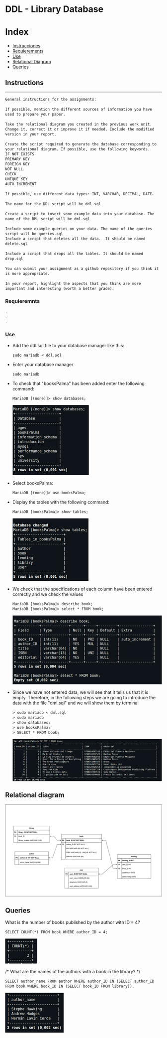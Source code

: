 # DDL - Library Database

# Index

+   [Instrucciones](#instructions)
+   [Requierements](#requierements)
+   [Use](#use)
+   [Relational Diagram](#relational-diagram)
+   [Queries](#queries)




## Instructions
----

```
General instructions for the assignments:

If possible, mention the different sources of information you have used to prepare your paper.

Take the relational diagram you created in the previous work unit. Change it, correct it or improve it if needed. Include the modified version in your report.

Create the script required to generate the database corresponding to your relational diagram. If possible, use the following keywords.
IF NOT EXISTS
PRIMARY KEY
FOREIGN KEY
NOT NULL
CHECK
UNIQUE KEY
AUTO_INCREMENT

If possible, use different data types: INT, VARCHAR, DECIMAL, DATE…

The name for the DDL script will be ddl.sql

Create a script to insert some example data into your database. The name of the DML script will be dml.sql

Include some example queries on your data. The name of the queries script will be queries.sql
Include a script that deletes all the data.  It should be named delete.sql

Include a script that drops all the tables. It should be named drop.sql

You can submit your assignment as a github repository if you think it is more appropriate.

In your report, highlight the aspects that you think are more important and interesting (worth a better grade).
```


### Requieremnts

```
-
-
-

```
### Use


- Add the ddl.sql file to your database manager like this:

    ```
    sudo mariadb < ddl.sql
    ```
- Enter your database manager
    ```
    sudo mariadb
    ```
- To check that "booksPalma" has been added enter the following command:
    ```
    MariaDB [(none)]> show databases;
    ```
    ![databases](/doc/databases.png)
- Select booksPalma:
    ```
    MariaDB [(none)]> use booksPalma;
    ```
- Display the tables with the following command:
    ```
    MariaDB [booksPalma]> show tables;
    ```
    ![tables](/doc/tables.png)
- We check that the specifications of each column have been entered correctly and we check the values
    ```
    MariaDB [booksPalma]> describe book;
    MariaDB [booksPalma]> select * FROM book;
    ```
    ![book-table](/doc/book.png)
- Since we have not entered data, we will see that it tells us that it is empty. Therefore, in the following steps we are going to introduce the data with the file "dml.sql" and we will show them by terminal

    ```
    > sudo mariadb < dml.sql
    > sudo mariadb
    > show databases;
    > use booksPalma;
    > SELECT * FROM book;
    ```
    ![book-table-empty](/doc/booktable.png)

## Relational diagram
![diagram](/doc/Diagrama%20Relacional%20BBDD.drawio.png)
## Queries
What is the number of books published by the author with ID = 4?
```
SELECT COUNT(*) FROM book WHERE author_ID = 4;
```
![first](/doc/first.png)

/* What are the names of the authors with a book in the library? */
```
SELECT author_name FROM author WHERE author_ID IN (SELECT author_ID FROM book WHERE book_ID IN (SELECT book_ID FROM library));
```
![two](/doc/two.png)